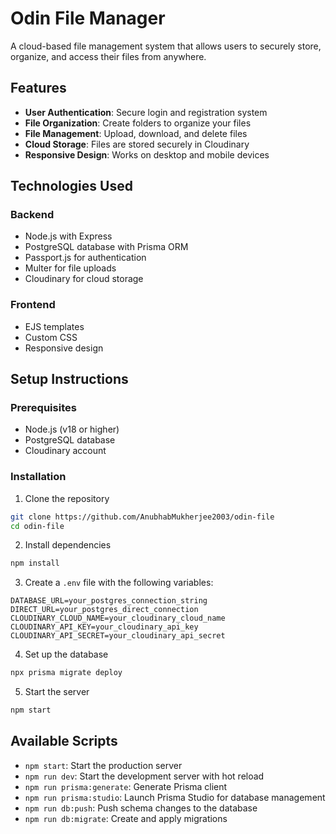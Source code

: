 # Odin File Manager

A cloud-based file management system that allows users to securely store, organize, and access their files from anywhere.

## Features

- **User Authentication**: Secure login and registration system
- **File Organization**: Create folders to organize your files
- **File Management**: Upload, download, and delete files
- **Cloud Storage**: Files are stored securely in Cloudinary
- **Responsive Design**: Works on desktop and mobile devices

## Technologies Used

### Backend
- Node.js with Express
- PostgreSQL database with Prisma ORM
- Passport.js for authentication
- Multer for file uploads
- Cloudinary for cloud storage

### Frontend
- EJS templates
- Custom CSS
- Responsive design

## Setup Instructions

### Prerequisites
- Node.js (v18 or higher)
- PostgreSQL database
- Cloudinary account

### Installation

1. Clone the repository
```bash
git clone https://github.com/AnubhabMukherjee2003/odin-file
cd odin-file
```

2. Install dependencies
```bash
npm install
```

3. Create a `.env` file with the following variables:
```
DATABASE_URL=your_postgres_connection_string
DIRECT_URL=your_postgres_direct_connection
CLOUDINARY_CLOUD_NAME=your_cloudinary_cloud_name
CLOUDINARY_API_KEY=your_cloudinary_api_key
CLOUDINARY_API_SECRET=your_cloudinary_api_secret
```

4. Set up the database
```bash
npx prisma migrate deploy
```

5. Start the server
```bash
npm start
```

## Available Scripts

- `npm start`: Start the production server
- `npm run dev`: Start the development server with hot reload
- `npm run prisma:generate`: Generate Prisma client
- `npm run prisma:studio`: Launch Prisma Studio for database management
- `npm run db:push`: Push schema changes to the database
- `npm run db:migrate`: Create and apply migrations